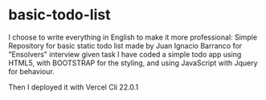 # basic-todo-list
I choose to write everything in English to make it more professional:
Simple Repository for basic static todo list made by Juan Ignacio Barranco for "Ensolvers" interview given task
I have coded a simple todo app using HTML5, with BOOTSTRAP for the styling, and using JavaScript with Jquery for behaviour. 

Then I deployed it with Vercel Cli 22.0.1
